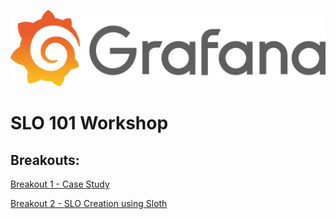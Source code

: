 ![Grafana Logo](grafana.png) 

# SLO 101 Workshop

## Breakouts:
[Breakout 1 - Case Study](lab1/Breakout_1_Case_Study.md)

[Breakout 2 - SLO Creation using Sloth](lab2/Breakout_2_SLO_Creation_using_Sloth.md)
